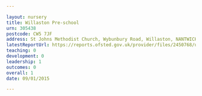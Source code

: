 ```yaml
---

layout: nursery
title: Willaston Pre-school
urn: 305438
postcode: CW5 7JF
address: St Johns Methodist Church, Wybunbury Road, Willaston, NANTWICH, Cheshire, CW5 7JF
latestReportUrl: https://reports.ofsted.gov.uk/provider/files/2450768/urn/305438.pdf
teaching: 0
development: 0
leadership: 1
outcomes: 0
overall: 1
date: 09/01/2015

---
```

